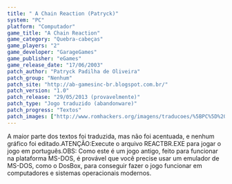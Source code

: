 ```yaml
---
title: " A Chain Reaction (Patryck)"
system: "PC"
platform: "Computador"
game_title: "A Chain Reaction"
game_category: "Quebra-cabeças"
game_players: "2"
game_developer: "GarageGames"
game_publisher: "eGames"
game_release_date: "17/06/2003"
patch_author: "Patryck Padilha de Oliveira"
patch_group: "Nenhum"
patch_site: "http://ab-gamesinc-br.blogspot.com.br/"
patch_version: "1.0"
patch_release: "29/05/2013 (provavelmente)"
patch_type: "Jogo traduzido (abandonware)"
patch_progress: "Textos"
patch_images: ["http://www.romhackers.org/imagens/traducoes/%5BPC%5D%20A%20Chain%20Reaction%20-%20Patryck%20-%201.jpg","http://www.romhackers.org/imagens/traducoes/%5BPC%5D%20A%20Chain%20Reaction%20-%20Patryck%20-%202.jpg","http://www.romhackers.org/imagens/traducoes/%5BPC%5D%20A%20Chain%20Reaction%20-%20Patryck%20-%203.jpg"]
---
```

A maior parte dos textos foi traduzida, mas não foi acentuada, e nenhum gráfico foi editado.ATENÇÃO:Execute o arquivo REACTBR.EXE para jogar o jogo em português.OBS: Como este é um jogo antigo, feito para funcionar na plataforma MS-DOS, é provável que você precise usar um emulador de MS-DOS, como o DosBox, para conseguir fazer o jogo funcionar em computadores e sistemas operacionais modernos.
